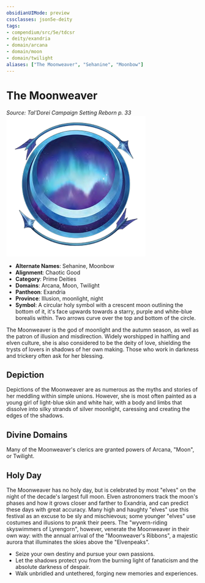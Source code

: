 ```yaml
---
obsidianUIMode: preview
cssclasses: json5e-deity
tags:
- compendium/src/5e/tdcsr
- deity/exandria
- domain/arcana
- domain/moon
- domain/twilight
aliases: ["The Moonweaver", "Sehanine", "Moonbow"]
---
```

# The Moonweaver
*Source: Tal'Dorei Campaign Setting Reborn p. 33* 
![A circular holy symbol wit...](https://raw.githubusercontent.com/5etools-mirror-3/5etools-img/main/deities/TDCSR/Moonweaver.webp#symbol "A circular holy symbol with a crescent moon outlining the bottom of it, it's face upwards towards a starry, purple and white-blue borealis within. Two arrows curve over the top and bottom of the circle.")

- **Alternate Names**: Sehanine, Moonbow
- **Alignment**: Chaotic Good
- **Category**: Prime Deities
- **Domains**: Arcana, Moon, Twilight
- **Pantheon**: Exandria
- **Province**: Illusion, moonlight, night
- **Symbol**: A circular holy symbol with a crescent moon outlining the bottom of it, it's face upwards towards a starry, purple and white-blue borealis within. Two arrows curve over the top and bottom of the circle.

The Moonweaver is the god of moonlight and the autumn season, as well as the patron of illusion and misdirection. Widely worshipped in halfling and elven culture, she is also considered to be the deity of love, shielding the trysts of lovers in shadows of her own making. Those who work in darkness and trickery often ask for her blessing.

## Depiction

Depictions of the Moonweaver are as numerous as the myths and stories of her meddling within simple unions. However, she is most often painted as a young girl of light-blue skin and white hair, with a body and limbs that dissolve into silky strands of silver moonlight, caressing and creating the edges of the shadows.

## Divine Domains

Many of the Moonweaver's clerics are granted powers of Arcana, "Moon", or Twilight.

## Holy Day

The Moonweaver has no holy day, but is celebrated by most "elves" on the night of the decade's largest full moon. Elven astronomers track the moon's phases and how it grows closer and farther to Exandria, and can predict these days with great accuracy. Many high and haughty "elves" use this festival as an excuse to be sly and mischievous; some younger "elves" use costumes and illusions to prank their peers. The "wyvern-riding skyswimmers of Lyrengorn", however, venerate the Moonweaver in their own way: with the annual arrival of the "Moonweaver's Ribbons", a majestic aurora that illuminates the skies above the "Elvenpeaks".

- Seize your own destiny and pursue your own passions.  
- Let the shadows protect you from the burning light of fanaticism and the absolute darkness of despair.  
- Walk unbridled and untethered, forging new memories and experiences.